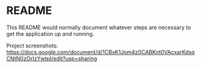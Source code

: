 # README

This README would normally document whatever steps are necessary to get the
application up and running.


Project screenshots:
https://docs.google.com/document/d/1CBxK1Jom4z0CABKnt0VAcxarKdsqCNtN0zOrIzYwtpI/edit?usp=sharing

















